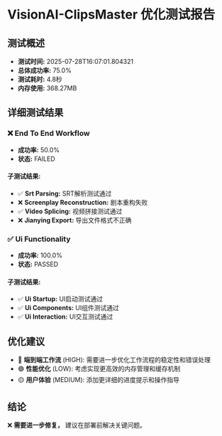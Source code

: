 # VisionAI-ClipsMaster 优化测试报告

## 测试概述

- **测试时间:** 2025-07-28T16:07:01.804321
- **总体成功率:** 75.0%
- **测试耗时:** 4.8秒
- **内存使用:** 368.27MB

## 详细测试结果

### ❌ End To End Workflow

- **成功率:** 50.0%
- **状态:** FAILED

#### 子测试结果:

- ✅ **Srt Parsing:** SRT解析测试通过
- ❌ **Screenplay Reconstruction:** 剧本重构失败
- ✅ **Video Splicing:** 视频拼接测试通过
- ❌ **Jianying Export:** 导出文件格式不正确

### ✅ Ui Functionality

- **成功率:** 100.0%
- **状态:** PASSED

#### 子测试结果:

- ✅ **Ui Startup:** UI启动测试通过
- ✅ **Ui Components:** UI组件测试通过
- ✅ **Ui Interaction:** UI交互测试通过

## 优化建议

- 🔴 **端到端工作流** (HIGH): 需要进一步优化工作流程的稳定性和错误处理
- 🟢 **性能优化** (LOW): 考虑实现更高效的内存管理和缓存机制
- 🟡 **用户体验** (MEDIUM): 添加更详细的进度提示和操作指导

## 结论

❌ **需要进一步修复，** 建议在部署前解决关键问题。
